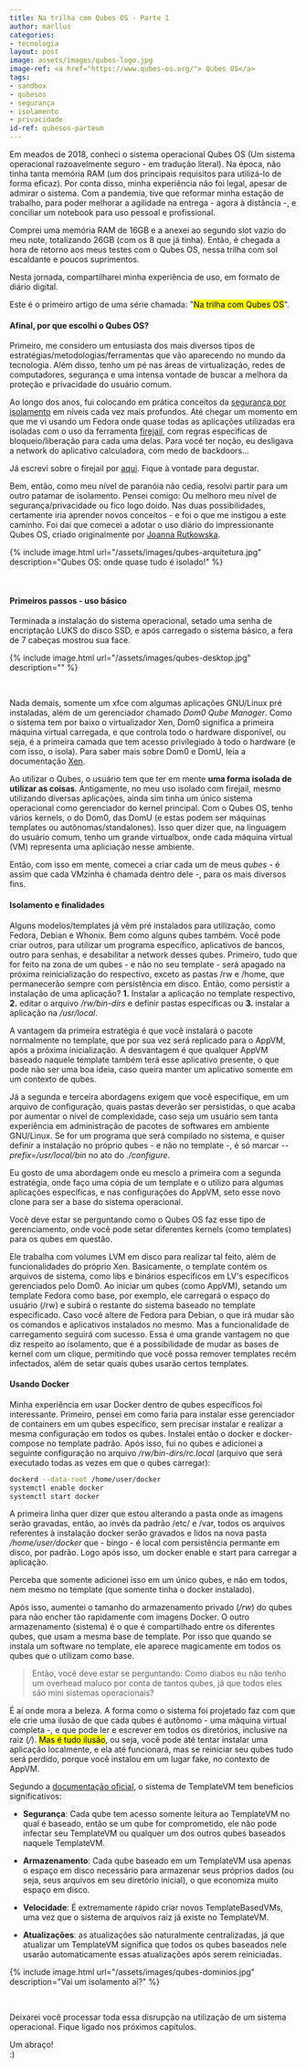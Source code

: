 ```yaml
---
title: Na trilha com Qubes OS - Parte 1
author: marllus
categories:
- tecnologia
layout: post
image: assets/images/qubes-logo.jpg
image-ref: <a href="https://www.qubes-os.org/"> Qubes OS</a>
tags:
- sandbox
- qubesos
- segurança
- isolamento
- privacidade
id-ref: qubesos-parteum
---
```


Em meados de 2018, conheci o sistema operacional Qubes OS (Um sistema operacional razoavelmente seguro - em tradução literal). Na época, não tinha tanta memória RAM (um dos principais requisitos para utilizá-lo de forma eficaz). Por conta disso, minha experiência não foi legal, apesar de admirar o sistema. Com a pandemia, tive que reformar minha estação de trabalho, para poder melhorar a agilidade na entrega - agora à distância -, e conciliar um notebook para uso pessoal e profissional.

Comprei uma memória RAM de 16GB e a anexei ao segundo slot vazio do meu note, totalizando 26GB (com os 8 que já tinha). Então, é chegada a hora de retorno aos meus  testes com o Qubes OS, nessa trilha com sol escaldante e poucos suprimentos. 

Nesta jornada, compartilharei minha experiência de uso, em formato de diário digital.

Este é o primeiro artigo de uma série chamada: "<mark>Na trilha com Qubes OS</mark>".

#### Afinal, por que escolhi o Qubes OS?

Primeiro, me considero um entusiasta dos mais diversos tipos de estratégias/metodologias/ferramentas que vão aparecendo no mundo da tecnologia. Além disso, tenho um pé nas áreas de virtualização, redes de computadores, segurança e uma intensa vontade de buscar a melhora da proteção e privacidade do usuário comum. 

Ao longo dos anos, fui colocando em prática conceitos da [segurança por isolamento](https://dance.csc.ncsu.edu/papers/CSUR2016.pdf) em níveis cada vez mais profundos. Até chegar um momento em que me vi usando um Fedora onde quase todas as aplicações utilizadas era isoladas com o uso da ferramenta [firejail](https://firejail.wordpress.com/), com regras específicas de bloqueio/liberação para cada uma delas. Para você ter noção, eu desligava a network do aplicativo calculadora, com medo de backdoors...

Já escrevi sobre o firejail por [aqui](https://marllus.com/tecnologia/2020/07/03/sandbox-gnulinux.html). Fique à vontade para degustar.

Bem, então, como meu nível de paranóia não cedia, resolvi partir para um outro patamar de isolamento. Pensei comigo: Ou melhoro meu nível de segurança/privacidade ou fico logo doido. Nas duas possibilidades, certamente iria aprender novos conceitos - e foi o que me instigou a este caminho. Foi daí que comecei a adotar o uso diário do impressionante Qubes OS, criado originalmente por [Joanna Rutkowska](https://www.qubes-os.org/team/#joanna-rutkowska).

{% include image.html url="/assets/images/qubes-arquitetura.jpg" description="Qubes OS: onde quase tudo é isolado!" %}

<br>

#### Primeiros passos - uso básico

Terminada a instalação do sistema operacional, setado uma senha de encriptação LUKS do disco SSD, e após carregado o sistema básico, a fera de 7 cabeças mostrou sua face.

{% include image.html url="/assets/images/qubes-desktop.jpg" description="" %}

<br>

Nada demais, somente um xfce com algumas aplicações GNU/Linux pré instaladas, além de um gerenciador chamado *Dom0 Qube Manager*. Como o sistema tem por baixo o virtualizador Xen, Dom0 significa a primeira máquina virtual carregada, e que controla todo o hardware disponível, ou seja, é a primeira camada que tem acesso privilegiado à todo o hardware (e com isso, o isola). Para saber mais sobre Dom0 e DomU, leia a documentação [Xen](https://wiki.xenproject.org/wiki/Dom0).

Ao utilizar o Qubes, o usuário tem que ter em mente **uma forma isolada de utilizar as coisas**. Antigamente, no meu uso isolado com firejail, mesmo utilizando diversas aplicações, ainda sim tinha um único sistema operacional como gerenciador do kernel principal. Com o Qubes OS, tenho vários kernels, o do Dom0, das DomU (e estas podem ser máquinas templates ou autônomas/standalones). Isso quer dizer que, na linguagem do usuário comum, tenho um grande virtualbox, onde cada máquina virtual (VM) representa uma apliciação nesse ambiente.

Então, com isso em mente, comecei a criar cada um de meus *qubes* - é assim que cada VMzinha é chamada dentro dele -, para os mais diversos fins.

#### Isolamento e finalidades

Alguns modelos/templates já vêm pré instalados para utilização, como Fedora, Debian e Whonix. Bem como alguns qubes também. Você pode criar outros, para utilizar um programa específico, aplicativos de bancos, outro para senhas, e desabilitar a network desses qubes. Primeiro, tudo que for feito na zona de um qubes - e não no seu template - será apagado na próxima reinicialização do respectivo, exceto as pastas /rw e /home, que permanecerão sempre com persistência em disco. Então, como persistir a instalação de uma aplicação? **1.** Instalar a aplicação no template respectivo, **2.** editar o arquivo */rw/bin-dirs* e definir pastas específicas ou **3.** instalar a aplicação na */usr/local*. 

A vantagem da primeira estratégia é que você instalará o pacote normalmente no template, que por sua vez será replicado para o AppVM, após a próxima inicialização. A desvantagem é que qualquer AppVM baseado naquele template também terá esse aplicativo presente, o que pode não ser uma boa ideia, caso queira manter um aplicativo somente em um contexto de qubes.

Já a segunda e terceira abordagens exigem que você especifique, em um arquivo de configuração, quais pastas deverão ser persistidas, o que acaba por aumentar o nível de complexidade, caso seja um usuário sem tanta experiência em administração de pacotes de softwares em ambiente GNU/Linux. Se for um programa que será compilado no sistema, e quiser definir a instalação no próprio qubes - e não no template -, é só marcar *--prefix=/usr/local/bin* no ato do *./configure*. 

Eu gosto de uma abordagem onde eu mesclo a primeira com a segunda estratégia, onde faço uma cópia de um template e o utilizo para algumas aplicações específicas, e nas configurações do AppVM, seto esse novo clone para ser a base do sistema operacional.

Você deve estar se perguntando como o Qubes OS faz esse tipo de gerenciamento, onde você pode setar diferentes kernels (como templates) para os qubes em questão.

Ele trabalha com volumes LVM em disco para realizar tal feito, além de funcionalidades do próprio Xen. Basicamente, o template contém os arquivos de sistema, como libs e binários específicos em LV's específicos gerenciados pelo Dom0. Ao iniciar um qubes (como AppVM), setando um template Fedora como base, por exemplo, ele carregará o espaço do usuário (/rw) e subirá o restante do sistema baseado no template especificado. Caso você altere de Fedora para Debian, o que irá mudar são os comandos e aplicativos instalados no mesmo. Mas a funcionalidade de carregamento seguirá com sucesso. Essa é uma grande vantagem no que diz respeito ao isolamento, que é a possibilidade de mudar as bases de kernel com um clique, permitindo que você possa remover templates recém infectados, além de setar quais qubes usarão certos templates.

#### Usando Docker

Minha experiência em usar Docker dentro de qubes específicos foi interessante. Primeiro, pensei em como faria para instalar esse gerenciador de containers em um qubes específico, sem precisar instalar e realizar a mesma configuração em todos os qubes. Instalei então o docker e docker-compose no template padrão. Após isso, fui no qubes e adicionei a seguinte configuração no arquivo */rw/bin-dirs/rc.local* (arquivo que será executado todas as vezes em que o qubes carregar):

```bash
dockerd --data-root /home/user/docker
systemctl enable docker
systemctl start docker
```

A primeira linha quer dizer que estou alterando a pasta onde as imagens serão gravadas, então, ao invés da padrão /etc/ e /var, todos os arquivos referentes à instalação docker serão gravados e lidos na nova pasta */home/user/docker* que - bingo - é local com persistência permante em disco, por padrão. Logo após isso, um docker enable e start para carregar a aplicação.

Perceba que somente adicionei isso em um único qubes, e não em todos, nem mesmo no template (que somente tinha o docker instalado). 

Após isso, aumentei o tamanho do armazenamento privado (*/rw*) do qubes para não encher tão rapidamente com imagens Docker. O outro armazenamento (sistema) é o que é compartilhado entre os diferentes qubes, que usam a mesma base de template. Por isso que quando se instala um software no template, ele aparece magicamente em todos os qubes que o utilizam como base.

> Então, você deve estar se perguntando: Como diabos eu não tenho um overhead maluco por conta de tantos qubes, já que todos eles são mini sistemas operacionais?

É aí onde mora a beleza. A forma como o sistema foi projetado faz com que ele crie uma ilusão de que cada qubes é autônomo - uma máquina virtual completa -, e que pode ler e escrever em todos os diretórios, inclusive na raiz (*/*). <mark>Mas é tudo ilusão</mark>, ou seja, você pode até tentar instalar uma aplicação localmente, e ela até funcionará, mas se reiniciar seu qubes tudo será perdido, porque você instalou em um lugar fake, no contexto de AppVM.

 Segundo a [documentação oficial](https://www.qubes-os.org/doc/templates/), o sistema de TemplateVM tem benefícios significativos:

- **Segurança**: Cada qube tem acesso somente leitura ao TemplateVM no qual é baseado, então se um qube for comprometido, ele não pode infectar seu TemplateVM ou qualquer um dos outros qubes baseados naquele TemplateVM.

- **Armazenamento**: Cada qube baseado em um TemplateVM usa apenas o espaço em disco necessário para armazenar seus próprios dados (ou seja, seus arquivos em seu diretório inicial), o que economiza muito espaço em disco.

- **Velocidade**: É extremamente rápido criar novos TemplateBasedVMs, uma vez que o sistema de arquivos raiz já existe no TemplateVM.

- **Atualizações**: as atualizações são naturalmente centralizadas, já que atualizar um TemplateVM significa que todos os qubes baseados nele usarão automaticamente essas atualizações após serem reiniciadas.



{% include image.html url="/assets/images/qubes-dominios.jpg" description="Vai um isolamento aí?" %}

<br>

Deixarei você processar toda essa disrupção na utilização de um sistema operacional. Fique ligado nos próximos capítulos.

Um abraço!<br> :)
